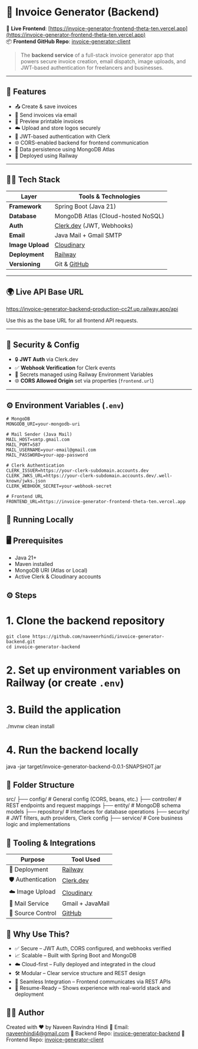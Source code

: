 # 🧾 Invoice Generator (Backend)

🔗 **Live Frontend**: [https://invoice-generator-frontend-theta-ten.vercel.app](https://invoice-generator-frontend-theta-ten.vercel.app)  
📦 **Frontend GitHub Repo**: [invoice-generator-client](https://github.com/naveenrhindi/invoice-generator-client)

> The **backend service** of a full-stack invoice generator app that powers secure invoice creation, email dispatch, image uploads, and JWT-based authentication for freelancers and businesses.

---

## 📌 Features

- 📤 Create & save invoices  
- 📧 Send invoices via email  
- 🧾 Preview printable invoices  
- ☁️ Upload and store logos securely  
- 🔐 JWT-based authentication with Clerk  
- 🌐 CORS-enabled backend for frontend communication  
- 💾 Data persistence using MongoDB Atlas  
- 🚀 Deployed using Railway

---

## 🧑‍💻 Tech Stack

| Layer            | Tools & Technologies                            |
| ---------------- | ----------------------------------------------- |
| **Framework**    | Spring Boot (Java 21)                           |
| **Database**     | MongoDB Atlas (Cloud-hosted NoSQL)              |
| **Auth**         | [Clerk.dev](https://clerk.dev) (JWT, Webhooks)  |
| **Email**        | Java Mail + Gmail SMTP                          |
| **Image Upload** | [Cloudinary](https://cloudinary.com)            |
| **Deployment**   | [Railway](https://railway.app)                  |
| **Versioning**   | Git & [GitHub](https://github.com/naveenrhindi) |

---

## 🌍 Live API Base URL

https://invoice-generator-backend-production-cc2f.up.railway.app/api

Use this as the base URL for all frontend API requests.

---

## 🔐 Security & Config

- 🔒 **JWT Auth** via Clerk.dev  
- ✅ **Webhook Verification** for Clerk events  
- 🔑 Secrets managed using Railway Environment Variables  
- 🌐 **CORS Allowed Origin** set via properties (`frontend.url`)

---

## ⚙️ Environment Variables (`.env`)

```env
# MongoDB
MONGODB_URI=your-mongodb-uri

# Mail Sender (Java Mail)
MAIL_HOST=smtp.gmail.com
MAIL_PORT=587
MAIL_USERNAME=your-email@gmail.com
MAIL_PASSWORD=your-app-password

# Clerk Authentication
CLERK_ISSUER=https://your-clerk-subdomain.accounts.dev
CLERK_JWKS_URL=https://your-clerk-subdomain.accounts.dev/.well-known/jwks.json
CLERK_WEBHOOK_SECRET=your-webhook-secret

# Frontend URL
FRONTEND_URL=https://invoice-generator-frontend-theta-ten.vercel.app
```


## 🧪 Running Locally
## 🖥️ Prerequisites

- Java 21+
- Maven installed
- MongoDB URI (Atlas or Local)
- Active Clerk & Cloudinary accounts


## ⚙️ Steps
# 1. Clone the backend repository
```
git clone https://github.com/naveenrhindi/invoice-generator-backend.git
cd invoice-generator-backend
```
# 2. Set up environment variables on Railway (or create `.env`)

# 3. Build the application
./mvnw clean install

# 4. Run the backend locally
java -jar target/invoice-generator-backend-0.0.1-SNAPSHOT.jar

## 📁 Folder Structure
src/
├── config/              # General config (CORS, beans, etc.)
├── controller/          # REST endpoints and request mappings
├── entity/              # MongoDB schema models
├── repository/          # Interfaces for database operations
├── security/            # JWT filters, auth providers, Clerk config
├── service/             # Core business logic and implementations



## 🧰 Tooling & Integrations

| Purpose            | Tool Used                                 |
| ------------------ | ----------------------------------------- |
| 🚀 Deployment      | [Railway](https://railway.app)            |
| 🛡️ Authentication | [Clerk.dev](https://clerk.dev)            |
| ☁️ Image Upload    | [Cloudinary](https://cloudinary.com)      |
| 📧 Mail Service    | Gmail + JavaMail                          |
| 🔄 Source Control  | [GitHub](https://github.com/naveenrhindi) |


## 🧠 Why Use This?

- ✅ Secure – JWT Auth, CORS configured, and webhooks verified
- 📈 Scalable – Built with Spring Boot and MongoDB
- ☁️ Cloud-first – Fully deployed and integrated in the cloud
- 🛠️ Modular – Clear service structure and REST design
- 🔗 Seamless Integration – Frontend communicates via REST APIs
- 💼 Resume-Ready – Shows experience with real-world stack and deployment

## 👨‍💼 Author

Created with ❤️ by Naveen Ravindra Hindi
📧 Email: [naveenhindi4@gmail.com](naveenhindi4@gmail.com)
🔗 Backend Repo: [invoice-generator-backend](https://github.com/naveenrhindi/invoice-generator-backend)
🔗 Frontend Repo: [invoice-generator-client](https://github.com/naveenrhindi/invoice-generator-frontend)
